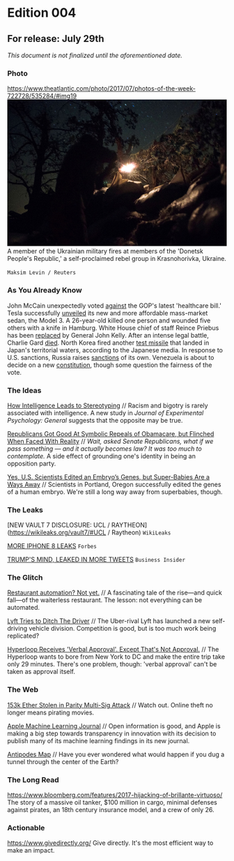 # Edition 004

## For release: July 29th

_This document is not finalized until the aforementioned date._

### Photo

https://www.theatlantic.com/photo/2017/07/photos-of-the-week-722728/535284/#img19
![ukraine.jpg](ukraine.jpg)
A member of the Ukrainian military fires at members of the 'Donetsk People's Republic,' a self-proclaimed rebel group in  Krasnohorivka, Ukraine.

`Maksim Levin / Reuters`

### As You Already Know
John McCain unexpectedly voted [against](https://www.nytimes.com/2017/07/27/us/politics/obamacare-partial-repeal-senate-republicans-revolt.html) the GOP's latest 'healthcare bill.' Tesla successfully [unveiled](https://www.nytimes.com/2017/07/29/business/tesla-model-3-elon-musk.html) its new and more affordable mass-market sedan, the Model 3. A 26-year-old killed one person and wounded five others with a knife in Hamburg. White House chief of staff Reince Priebus has been [replaced](http://www.bbc.com/news/world-us-canada-40759132) by General John Kelly. After an intense legal battle, Charlie Gard [died](https://twitter.com/i/web/status/890989191177412608). North Korea fired another [test missile](http://www.bbc.com/news/world-asia-40757780) that landed in Japan's territorial waters, according to the Japanese media. In response to U.S. sanctions, Russia raises [sanctions](http://www.bbc.com/news/world-europe-40751973) of its own. Venezuela is about to decide on a new [constitution](https://www.washingtonpost.com/news/worldviews/wp/2017/07/29/8-important-keys-to-understanding-venezuelas-controversial-election/), though some question the fairness of the vote.

### The Ideas

[How Intelligence Leads to Stereotyping](https://www.theatlantic.com/science/archive/2017/07/intelligent-people-are-more-likely-to-stereotype/535158/) // Racism and bigotry is rarely associated with intelligence. A new study in *Journal of Experimental Psychology: General* suggests that the opposite may be true.

[Republicans Got Good At Symbolic Repeals of Obamacare, but Flinched When Faced With Reality](https://theintercept.com/2017/07/28/republicans-got-good-at-symbolic-repeals-of-obamacare-but-flinched-when-faced-with-reality/) // *Wait, asked Senate Republicans, what if we pass something — and it actually becomes law? It was too much to contemplate.* A side effect of grounding one's identity in being an opposition party.

[Yes, U.S. Scientists Edited an Embryo’s Genes, but Super-Babies Are a Ways Away](http://www.slate.com/blogs/future_tense/2017/07/28/u_s_scientists_use_crispr_to_edit_embryo_s_genes.html) // Scientists in Portland, Oregon successfully edited the genes of a human embryo. We're still a long way away from superbabies, though.

### The Leaks

[NEW VAULT 7 DISCLOSURE: UCL / RAYTHEON](https://wikileaks.org/vault7/#UCL / Raytheon)
`WikiLeaks`

[MORE IPHONE 8 LEAKS](https://www.forbes.com/sites/ewanspence/2017/07/18/apple-iphone8-touch-id-facial-recognition-problem/#1723686c228f)
`Forbes`

[TRUMP'S MIND, LEAKED IN MORE TWEETS](http://www.businessinsider.com/trump-tweets-leaks-mueller-investigation-russia-washington-post-2017-7)
`Business Insider`

### The Glitch
[Restaurant automation? Not yet.](http://www.atlasobscura.com/articles/automat-20th-century-waiterless-restaurants) // A fascinating tale of the rise—and quick fall—of the waiterless restaurant. The lesson: not everything can be automated.

[Lyft Tries to Ditch The Driver](https://techcrunch.com/2017/07/21/lyft-launches-a-new-self-driving-division-called-level-5-will-develop-its-own-self-driving-system/) // The Uber-rival Lyft has launched a new self-driving vehicle division. Competition is good, but is too much work being replicated?

[Hyperloop Receives 'Verbal Approval'. Except That's Not Approval.](https://www.wired.com/story/infrastructure-hyperloop-nope/) // The Hyperloop wants to bore from New York to DC and make the entire trip take only 29 minutes. There's one problem, though: 'verbal approval' can't be taken as approval itself.

### The Web

[153k Ether Stolen in Parity Multi-Sig Attack](https://etherscan.io/address/0xb3764761e297d6f121e79c32a65829cd1ddb4d32) // Watch out. Online theft no longer means pirating movies.

[Apple Machine Learning Journal](https://machinelearning.apple.com/) // Open information is good, and Apple is making a big step towards transparency in innovation with its decision to publish many of its machine learning findings in its new journal.

[Antipodes Map](https://www.antipodesmap.com/) // Have you ever wondered what would happen if you dug a tunnel through the center of the Earth?

### The Long Read
https://www.bloomberg.com/features/2017-hijacking-of-brillante-virtuoso/ The story of a massive oil tanker, $100 million in cargo, minimal defenses against pirates, an 18th century insurance model, and a crew of only 26.

### Actionable
https://www.givedirectly.org/ Give directly. It's the most efficient way to make an impact.
